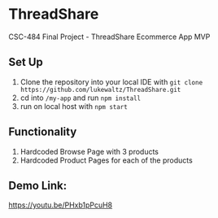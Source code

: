 # ThreadShare
CSC-484 Final Project - ThreadShare Ecommerce App MVP

## Set Up
1. Clone the repository into your local IDE with `git clone https://github.com/lukewaltz/ThreadShare.git`
2. cd into `/my-app` and run `npm install`
3. run on local host with `npm start`

## Functionality
1. Hardcoded Browse Page with 3 products  
2. Hardcoded Product Pages for each of the products  

## Demo Link:
https://youtu.be/PHxb1pPcuH8
